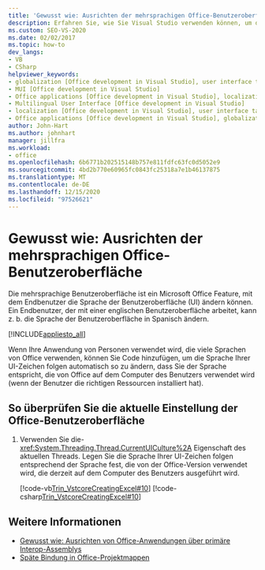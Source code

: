 ```yaml
---
title: 'Gewusst wie: Ausrichten der mehrsprachigen Office-Benutzeroberfläche'
description: Erfahren Sie, wie Sie Visual Studio verwenden können, um die Microsoft Office mehrsprachige Benutzeroberfläche Programm gesteuert zu verwenden.
ms.custom: SEO-VS-2020
ms.date: 02/02/2017
ms.topic: how-to
dev_langs:
- VB
- CSharp
helpviewer_keywords:
- globalization [Office development in Visual Studio], user interface targeting
- MUI [Office development in Visual Studio]
- Office applications [Office development in Visual Studio], localization
- Multilingual User Interface [Office development in Visual Studio]
- localization [Office development in Visual Studio], user interface targeting
- Office applications [Office development in Visual Studio], globalization
author: John-Hart
ms.author: johnhart
manager: jillfra
ms.workload:
- office
ms.openlocfilehash: 6b6771b202515148b757e811fdfc63fc0d5052e9
ms.sourcegitcommit: 4bd2b770e60965fc0843fc25318a7e1b46137875
ms.translationtype: MT
ms.contentlocale: de-DE
ms.lasthandoff: 12/15/2020
ms.locfileid: "97526621"
---
```

# <a name="how-to-target-the-office-multilingual-user-interface"></a>Gewusst wie: Ausrichten der mehrsprachigen Office-Benutzeroberfläche
  Die mehrsprachige Benutzeroberfläche ist ein Microsoft Office Feature, mit dem Endbenutzer die Sprache der Benutzeroberfläche (UI) ändern können. Ein Endbenutzer, der mit einer englischen Benutzeroberfläche arbeitet, kann z. b. die Sprache der Benutzeroberfläche in Spanisch ändern.

 [!INCLUDE[appliesto_all](../vsto/includes/appliesto-all-md.md)]

 Wenn Ihre Anwendung von Personen verwendet wird, die viele Sprachen von Office verwenden, können Sie Code hinzufügen, um die Sprache Ihrer UI-Zeichen folgen automatisch so zu ändern, dass Sie der Sprache entspricht, die von Office auf dem Computer des Benutzers verwendet wird (wenn der Benutzer die richtigen Ressourcen installiert hat).

## <a name="to-check-the-current-office-ui-setting"></a>So überprüfen Sie die aktuelle Einstellung der Office-Benutzeroberfläche

1. Verwenden Sie die- <xref:System.Threading.Thread.CurrentUICulture%2A> Eigenschaft des aktuellen Threads. Legen Sie die Sprache Ihrer UI-Zeichen folgen entsprechend der Sprache fest, die von der Office-Version verwendet wird, die derzeit auf dem Computer des Benutzers ausgeführt wird.

     [!code-vb[Trin_VstcoreCreatingExcel#10](../vsto/codesnippet/VisualBasic/Trin_VstcoreCreatingExcelVB/Sheet1.vb#10)]
     [!code-csharp[Trin_VstcoreCreatingExcel#10](../vsto/codesnippet/CSharp/Trin_VstcoreCreatingExcelCS/Sheet1.cs#10)]

## <a name="see-also"></a>Weitere Informationen
- [Gewusst wie: Ausrichten von Office-Anwendungen über primäre Interop-Assemblys](../vsto/how-to-target-office-applications-through-primary-interop-assemblies.md)
- [Späte Bindung in Office-Projektmappen](../vsto/late-binding-in-office-solutions.md)
